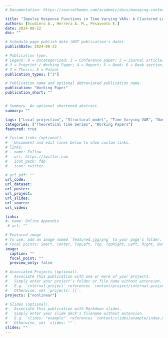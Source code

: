```yaml
---
# Documentation: https://sourcethemes.com/academic/docs/managing-content/

title: "Impulse Response Functions in Time Varying VARs: A Clustered Local Projections Approach"
authors: [Scudiero A., Herrera A. M., Pesavento E.]
date: 2024-08-22
doi: ""

# Schedule page publish date (NOT publication's date).
publishDate: 2024-08-22

# Publication type.
# Legend: 0 = Uncategorized; 1 = Conference paper; 2 = Journal article;
# 3 = Preprint / Working Paper; 4 = Report; 5 = Book; 6 = Book section;
# 7 = Thesis; 8 = Patent
publication_types: ["3"]

# Publication name and optional abbreviated publication name.
publication: "Working Paper"
publication_short: ""


# Summary. An optional shortened abstract.
summary: ""

tags: ["Local projection", "Structural model", "Time Varying VAR", "Nonlinear responses"]
categories: ["Theoretical Time Series", "Working Papers"]
featured: true

# Custom links (optional).
#   Uncomment and edit lines below to show custom links.
# links:
# - name: Follow
#   url: https://twitter.com
#   icon_pack: fab
#   icon: twitter

# url_pdf: ""
url_code: 
url_dataset:
url_poster:
url_project:
url_slides:
url_source:
url_video:

links: 
#- name: Online Appendix
 # url: ""

# Featured image
# To use, add an image named `featured.jpg/png` to your page's folder. 
# Focal points: Smart, Center, TopLeft, Top, TopRight, Left, Right, BottomLeft, Bottom, BottomRight.
image:
  caption: ""
  focal_point: ""
  preview_only: false

# Associated Projects (optional).
#   Associate this publication with one or more of your projects.
#   Simply enter your project's folder or file name without extension.
#   E.g. `internal-project` references `content/project/internal-project/index.md`.
#   Otherwise, set `projects: []`.
projects: ["nonlinear"]

# Slides (optional).
#   Associate this publication with Markdown slides.
#   Simply enter your slide deck's filename without extension.
#   E.g. `slides: "example"` references `content/slides/example/index.md`.
#   Otherwise, set `slides: ""`.
slides: ""
---
```






